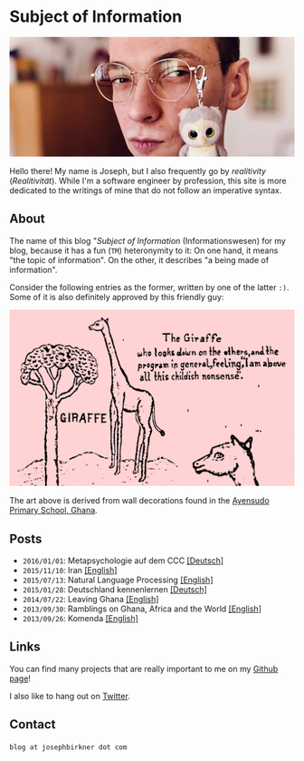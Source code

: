 
# Subject of Information

![me](me.jpg)

Hello there! My name is Joseph, but I also frequently go by *realitivity* (*Realitivität*). While I'm a software engineer by profession, this site is more dedicated to the writings of mine that do not follow an imperative syntax.

## About

The name of this blog "*Subject of Information* (Informationswesen) for my blog, because it has a fun (`TM`) heteronymity to it: On one hand, it means "the topic of information". On the other, it describes "a being made of information".

Consider the following entries as the former, written by one of the latter `:)`. Some of it is also definitely approved by this friendly guy:

![Giraffe](blog/1_africa/giraffe.png)

The art above is derived from wall decorations found in the [Ayensudo Primary School, Ghana](https://ayensudoma.wordpress.com/).

## Posts

* `2016/01/01`: Metapsychologie auf dem CCC [[Deutsch]](blog/5_metapsychologie/de.md)
* `2015/11/10`: Iran [[English]](blog/4_iran/en.md)
* `2015/07/13`: Natural Language Processing [[English]](blog/3_nlp/en.md)
* `2015/01/28`: Deutschland kennenlernen [[Deutsch]](blog/4_deutschland/de.md)
* `2014/07/22`: Leaving Ghana [[English]](blog/2_leaving_ghana/en.md)
* `2013/09/30`: Ramblings on Ghana, Africa and the World [[English]](blog/1_africa/en.md)
* `2013/09/26`: Komenda [[English]](blog/0_komenda/en.md)

## Links

You can find many projects that are really important to me on my [Github page](https://github.com/josephbirkner)!

I also like to hang out on [Twitter](https://twitter.com/realitivite).

## Contact

`blog at josephbirkner dot com`
